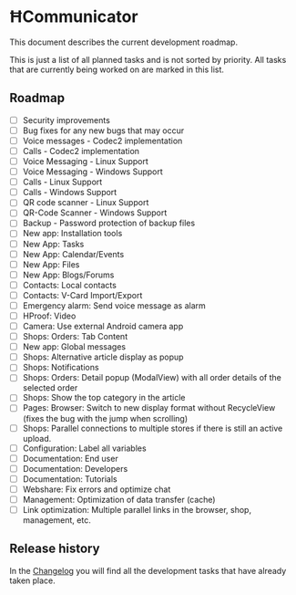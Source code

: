 # ĦCommunicator

This document describes the current development roadmap.

This is just a list of all planned tasks and is not sorted by priority. All tasks that are currently being worked on are marked in this list.

## Roadmap

- [ ] Security improvements
- [ ] Bug fixes for any new bugs that may occur
- [ ] Voice messages - Codec2 implementation
- [ ] Calls - Codec2 implementation
- [ ] Voice Messaging - Linux Support
- [ ] Voice Messaging - Windows Support
- [ ] Calls - Linux Support
- [ ] Calls - Windows Support
- [ ] QR code scanner - Linux Support
- [ ] QR-Code Scanner - Windows Support
- [ ] Backup - Password protection of backup files
- [ ] New app: Installation tools
- [ ] New App: Tasks
- [ ] New App: Calendar/Events
- [ ] New App: Files
- [ ] New App: Blogs/Forums
- [ ] Contacts: Local contacts
- [ ] Contacts: V-Card Import/Export
- [ ] Emergency alarm: Send voice message as alarm
- [ ] HProof: Video
- [ ] Camera: Use external Android camera app
- [ ] Shops: Orders: Tab Content
- [ ] New app: Global messages
- [ ] Shops: Alternative article display as popup
- [ ] Shops: Notifications
- [ ] Shops: Orders: Detail popup (ModalView) with all order details of the selected order
- [ ] Shops: Show the top category in the article
- [ ] Pages: Browser: Switch to new display format without RecycleView (fixes the bug with the jump when scrolling)
- [ ] Shops: Parallel connections to multiple stores if there is still an active upload.
- [ ] Configuration: Label all variables
- [ ] Documentation: End user
- [ ] Documentation: Developers
- [ ] Documentation: Tutorials
- [ ] Webshare: Fix errors and optimize chat
- [ ] Management: Optimization of data transfer (cache)
- [ ] Link optimization: Multiple parallel links in the browser, shop, management, etc.

## Release history

In the [Changelog](./CHANGELOG.md) you will find all the development tasks that have already taken place.
